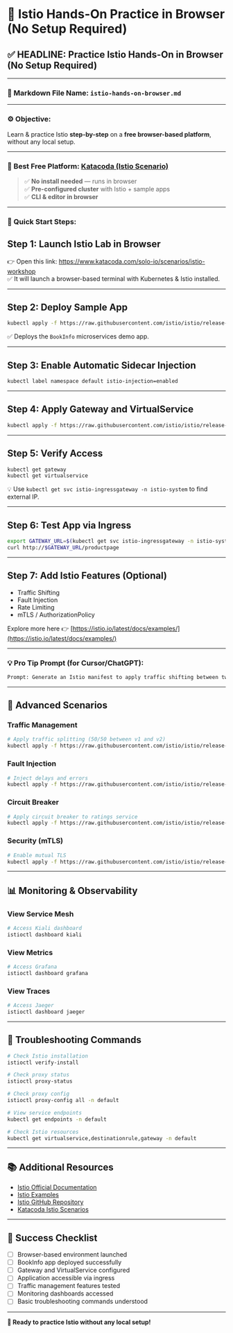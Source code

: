 # 🚀 Istio Hands-On Practice in Browser (No Setup Required)

## ✅ HEADLINE: Practice Istio Hands-On in Browser (No Setup Required)

---

### 📘 Markdown File Name: `istio-hands-on-browser.md`

---

### ⚙️ Objective:

Learn & practice Istio **step-by-step** on a **free browser-based platform**, without any local setup.

---

### 🧪 Best Free Platform: [Katacoda (Istio Scenario)](https://www.katacoda.com/solo-io/scenarios/istio-workshop)

> ✅ **No install needed** — runs in browser  
> ✅ **Pre-configured cluster** with Istio + sample apps  
> ✅ **CLI & editor in browser**

---

### 🚀 Quick Start Steps:

## Step 1: Launch Istio Lab in Browser
👉 Open this link: https://www.katacoda.com/solo-io/scenarios/istio-workshop  
✅ It will launch a browser-based terminal with Kubernetes & Istio installed.

---

## Step 2: Deploy Sample App

```bash
kubectl apply -f https://raw.githubusercontent.com/istio/istio/release-1.17/samples/bookinfo/platform/kube/bookinfo.yaml
```

✅ Deploys the `BookInfo` microservices demo app.

---

## Step 3: Enable Automatic Sidecar Injection

```bash
kubectl label namespace default istio-injection=enabled
```

---

## Step 4: Apply Gateway and VirtualService

```bash
kubectl apply -f https://raw.githubusercontent.com/istio/istio/release-1.17/samples/bookinfo/networking/bookinfo-gateway.yaml
```

---

## Step 5: Verify Access

```bash
kubectl get gateway
kubectl get virtualservice
```

💡 Use `kubectl get svc istio-ingressgateway -n istio-system` to find external IP.

---

## Step 6: Test App via Ingress

```bash
export GATEWAY_URL=$(kubectl get svc istio-ingressgateway -n istio-system -o jsonpath='{.status.loadBalancer.ingress[0].ip}')
curl http://$GATEWAY_URL/productpage
```

---

## Step 7: Add Istio Features (Optional)

* Traffic Shifting
* Fault Injection
* Rate Limiting
* mTLS / AuthorizationPolicy

Explore more here 👉 [https://istio.io/latest/docs/examples/](https://istio.io/latest/docs/examples/)

---

### 💡 Pro Tip Prompt (for Cursor/ChatGPT):

```bash
Prompt: Generate an Istio manifest to apply traffic shifting between two versions of a microservice using VirtualService. Target: BookInfo app.
```

---

## 🎯 Advanced Scenarios

### Traffic Management
```bash
# Apply traffic splitting (50/50 between v1 and v2)
kubectl apply -f https://raw.githubusercontent.com/istio/istio/release-1.17/samples/bookinfo/networking/virtual-service-all-v1.yaml
```

### Fault Injection
```bash
# Inject delays and errors
kubectl apply -f https://raw.githubusercontent.com/istio/istio/release-1.17/samples/bookinfo/networking/virtual-service-reviews-test-abort.yaml
```

### Circuit Breaker
```bash
# Apply circuit breaker to ratings service
kubectl apply -f https://raw.githubusercontent.com/istio/istio/release-1.17/samples/bookinfo/networking/destination-rule-all.yaml
```

### Security (mTLS)
```bash
# Enable mutual TLS
kubectl apply -f https://raw.githubusercontent.com/istio/istio/release-1.17/samples/bookinfo/security/peer-authentication.yaml
```

---

## 📊 Monitoring & Observability

### View Service Mesh
```bash
# Access Kiali dashboard
istioctl dashboard kiali
```

### View Metrics
```bash
# Access Grafana
istioctl dashboard grafana
```

### View Traces
```bash
# Access Jaeger
istioctl dashboard jaeger
```

---

## 🔧 Troubleshooting Commands

```bash
# Check Istio installation
istioctl verify-install

# Check proxy status
istioctl proxy-status

# Check proxy config
istioctl proxy-config all -n default

# View service endpoints
kubectl get endpoints -n default

# Check Istio resources
kubectl get virtualservice,destinationrule,gateway -n default
```

---

## 📚 Additional Resources

* [Istio Official Documentation](https://istio.io/latest/docs/)
* [Istio Examples](https://istio.io/latest/docs/examples/)
* [Istio GitHub Repository](https://github.com/istio/istio)
* [Katacoda Istio Scenarios](https://www.katacoda.com/solo-io/scenarios)

---

## 🎉 Success Checklist

- [ ] Browser-based environment launched
- [ ] BookInfo app deployed successfully
- [ ] Gateway and VirtualService configured
- [ ] Application accessible via ingress
- [ ] Traffic management features tested
- [ ] Monitoring dashboards accessed
- [ ] Basic troubleshooting commands understood

---

**🎯 Ready to practice Istio without any local setup!** 